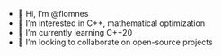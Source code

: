 - 👋 Hi, I’m @flomnes
- 👀 I’m interested in C++, mathematical optimization
- 🌱 I’m currently learning C++20
- 💞️ I’m looking to collaborate on open-source projects

<!---
flomnes/flomnes is a ✨ special ✨ repository because its `README.md` (this file) appears on your GitHub profile.
You can click the Preview link to take a look at your changes.
--->

